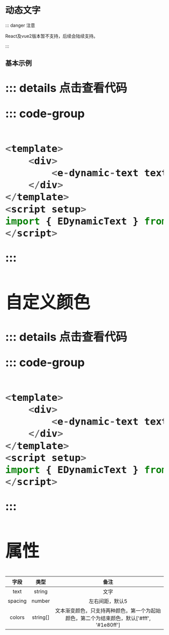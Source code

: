 <!--
 * @Autor: costa
 * @Date: 2023-09-01 15:03:20
 * @LastEditors: costa
 * @LastEditTime: 2023-09-01 15:38:35
 * @Description: 
 * @Copyright: © 2023 by costa. All rights reserved.
-->
# 动态文字

::: danger 注意

React及vue2版本暂不支持，后续会陆续支持。

:::


## 基本示例


<dynamic-text text="E-DATAV数据可视化大屏" style="font-size: 36px;font-weight: bold;" />

<script setup>
import DynamicText from './components/DynamicText.vue';
</script>

::: details 点击查看代码

::: code-group

```js [vue3]

<template>
    <div>
        <e-dynamic-text text="E-DATAV数据可视化大屏" style="font-size: 36px;font-weight: bold;" />
    </div>
</template>
<script setup>
import { EDynamicText } from 'e-datav-vue3';
</script>

```

:::

## 自定义颜色

<dynamic-text text="E-DATAV数据可视化大屏" style="font-size: 36px;font-weight: bold;" :colors="['#f53f3f', '#1e80ff']" />

::: details 点击查看代码

::: code-group

```js [vue3]

<template>
    <div>
        <e-dynamic-text text="E-DATAV数据可视化大屏" style="font-size: 36px;font-weight: bold;" :colors="['#f53f3f', '#1e80ff']" />
    </div>
</template>
<script setup>
import { EDynamicText } from 'e-datav-vue3';
</script>

```

:::

## 属性

| 字段        |      类型      |  备注 |
| :--------: | :-----------: | :----: |
| text | string | 文字 |
| spacing | number | 左右间距，默认5 |
| colors | string[] | 文本渐变颜色，只支持两种颜色，第一个为起始颜色，第二个为结束颜色，默认['#fff', '#1e80ff'] |
